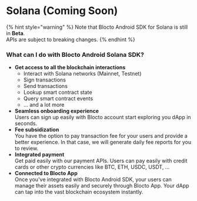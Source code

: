# Solana (Coming Soon)

{% hint style="warning" %}
Note that Blocto Android SDK for Solana is still in **Beta**.\
APIs are subject to breaking changes.
{% endhint %}

### What can I do with Blocto Android Solana SDK?

* **Get access to all the blockchain interactions**
  * Interact with Solana networks (Mainnet, Testnet)
  * Sign transactions
  * Send transactions
  * Lookup smart contract state
  * Query smart contract events
  * ... and a lot more
* **Seamless onboarding experience**\
  Users can sign up easily with Blocto account start exploring you dApp in seconds.
* **Fee subsidization**\
  You have the option to pay transaction fee for your users and provide a better experience. In that case, we will generate daily fee reports for you to review.
* **Integrated payment**\
  Get paid easily with our payment APIs. Users can pay easily with credit cards or other crypto currencies like BTC, ETH, USDC, USDT, ...
* **Connected to Blocto App**\
  Once you've integrated with Blocto Android SDK, your users can manage their assets easily and securely through Blocto App. Your dApp can tap into the vast blockchain ecosystem instantly.
